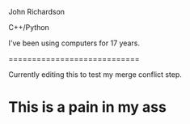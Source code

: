 John Richardson

C++/Python

I've been using computers for 17 years. 


============================

Currently editing this to test my merge conflict step.

This is a pain in my ass
=======


